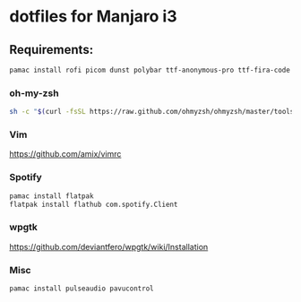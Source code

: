 # dotfiles for Manjaro i3


## Requirements:

```bash
pamac install rofi picom dunst polybar ttf-anonymous-pro ttf-fira-code ttf-material-design-icons-webfont ttf-material-design-icons-git ttf-material-design-icons-extended ttf-breeze-sans nautilus
```

### oh-my-zsh
```bash 
sh -c "$(curl -fsSL https://raw.github.com/ohmyzsh/ohmyzsh/master/tools/install.sh)"
```


### Vim

https://github.com/amix/vimrc


### Spotify
```bash 
pamac install flatpak
flatpak install flathub com.spotify.Client
```


### wpgtk

https://github.com/deviantfero/wpgtk/wiki/Installation


### Misc
```bash
pamac install pulseaudio pavucontrol
```

